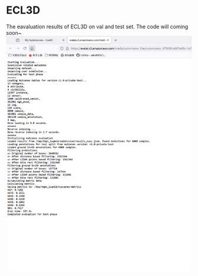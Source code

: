 # ECL3D
The eavaluation results of ECL3D on val and test set. The code will coming soon~
![test_results](https://github.com/muchen2019/ECL3D/blob/main/test_results.png)
